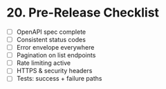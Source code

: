 # 20. Pre-Release Checklist

- [ ] OpenAPI spec complete
- [ ] Consistent status codes
- [ ] Error envelope everywhere
- [ ] Pagination on list endpoints
- [ ] Rate limiting active
- [ ] HTTPS & security headers
- [ ] Tests: success + failure paths
